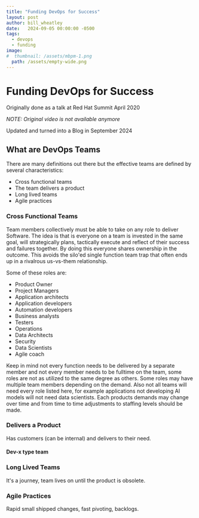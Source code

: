 ```yaml
---
title: "Funding DevOps for Success"
layout: post
author: bill_wheatley
date:   2024-09-05 00:00:00 -0500
tags: 
  - devops
  - funding
image:
#  thumbnail: /assets/mbpm-1.png
  path: /assets/empty-wide.png
---
```


# Funding DevOps for Success

Originally done as a talk at Red Hat Summit April 2020 

*NOTE: Original video is not available anymore*

Updated and turned into a Blog in September 2024

## What are DevOps Teams

There are many definitions out there but the effective teams are defined by several characteristics:

* Cross functional teams
* The team delivers a product
* Long lived teams
* Agile practices

### Cross Functional Teams

Team members collectively must be able to take on any role to deliver Software. The idea is that is everyone on a team is invested in the same goal, will strategically plans, tactically execute and reflect of their success and failures together. By doing this everyone shares ownership in the outcome. This avoids the silo'ed single function team trap that often ends up in a rivalrous us-vs-them relationship.

Some of these roles are:

* Product Owner
* Project Managers
* Application architects
* Application developers
* Automation developers
* Business analysts
* Testers
* Operations
* Data Architects
* Security
* Data Scientists
* Agile coach

Keep in mind not every function needs to be delivered by a separate member and not every member needs to be fulltime on the team, some roles are not as utilized to the same degree as others. Some roles may have multiple team members depending on the demand. Also not all teams will need every role listed here, for example applications not developing AI models will not need data scientists.  Each products demands may change over time and from time to time adjustments to staffing levels should be made.


### Delivers a Product

Has customers (can be internal) and delivers to their need.

#### Dev-x type team

### Long Lived Teams

It's a journey, team lives on until the product is obsolete.

### Agile Practices

Rapid small shipped changes, fast pivoting, backlogs.
